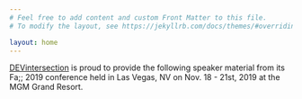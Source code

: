 ```yaml
---
# Feel free to add content and custom Front Matter to this file.
# To modify the layout, see https://jekyllrb.com/docs/themes/#overriding-theme-defaults

layout: home
---
```


[DEVintersection]() is proud to provide the following speaker material from its Fa;; 2019 conference held in Las Vegas, NV on Nov. 18 - 21st, 2019 at the MGM Grand Resort.
